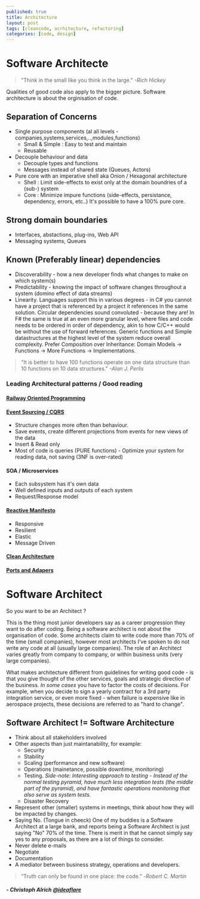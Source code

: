 ```yaml
---
published: true
title: Architecture
layout: post
tags: [cleancode, acrhitecture, refactoring]
categories: [code, design]
---
```

# Software Architecte

>  "Think in the small like you think in the large." _-Rich Hickey_

Qualities of good code also apply to the bigger picture. Software architecture is about the orginisation of code.

## Separation of Concerns

 * Single purpose components (al all levels - companies,systems,services,..,modules,functions)
   * Small & Simple : Easy to test and maintain
   * Reusable
 * Decouple behaviour and data  
   * Decouple types and functions
   * Messages instead of shared state (Queues, Actors)
 * Pure core with an imperative shell aka Onion / Hexagonal architecture
   * Shell : Limit side-effects to exist only at the domain boundries of a (sub-) system
   * Core  : Minimize impure functions (side-effects, persistance, dependency, errors, etc..) It's possible to have a 100% pure core. 

## Strong domain boundaries
 * Interfaces, abstactions, plug-ins, Web API
 * Messaging systems, Queues
   
## Known (Preferably linear) dependencies
 * Discoverability - how a new developer finds what changes to make on which system(s)
 * Predictability - knowing the impact of software changes throughout a system (domino effect of data streams)
 * Linearity. Languages support this in various degrees - in C# you cannot have a project that is referenced by a project it references in the same solution. Circular dependencies sound convoluted - because they are! In F# the same is true at an even more granular level, where files and code needs to be ordered in order of dependency, akin to how C/C++ would be without the use of forward references. Generic functions and Simple datastructures at the highest level of the system reduce overall complexity. Prefer Composition over Inheritance: Domain Models -> Functions -> More Functions -> Implementations.
 
>  "It is better to have 100 functions operate on one data structure than 10 functions on 10 data structures." _-Alan J. Perlis_

### Leading Architectural patterns / Good reading

#### [Railway Oriented Programming](https://fsharpforfunandprofit.com/rop/)
#### [Event Sourcing / CQRS](http://cqrs.nu/Faq)
   * Structure changes more often than behaviour.
   * Save events, create different projections from events for new views of the data
   * Insert & Read only
   * Most of code is queries (PURE functions) - Optimize your system for reading data, not saving (3NF is over-rated)
#### SOA / Microservices
  * Each subsystem has it's own data
  * Well defined inputs and outputs of each system
  * Request/Response model
#### [Reactive Manifesto](http://www.reactivemanifesto.org/)
 * Responsive
 * Resilient
 * Elastic
 * Message Driven
#### [Clean Architecture](https://8thlight.com/blog/uncle-bob/2012/08/13/the-clean-architecture.html)
#### [Ports and Adapers](http://blog.ploeh.dk/2016/03/18/functional-architecture-is-ports-and-adapters/)

# Software Architect

So you want to be an Architect ?

This is the thing most junior developers say as a career progression they want to do after coding. Being a software architect is not about the organisation of code. Some architects claim to write code more than 70% of the time (small companies), however most architects I've spoken to do not write any code at all (usually large companies). The role of an Architect varies greatly from company to company, or within business units (very large companies).
 
What makes architecture different from guidelines for writing good code - is that you give thought of the other services, goals and strategic direction of the business. *In some cases* you have to factor the costs of decisions. For example, when you decide to sign a yearly contract for a 3rd party integration service, or even more fixed - when failure is expensive like in aerospace projects, these decisions are referred to as "hard to change".
 
 ## Software Architect != Software Architecture
 * Think about all stakeholders involved
 * Other aspects than just maintanability, for example:
   * Security
   * Stability
   * Scaling (performance and new software)
   * Operations (mainetance, possible downtime, monitoring)
   * Testing. *Side-note: Interesting approach to testing - Instead of the normal testing pyramid, have much less integration tests (the middle part of the pyramid), and have fantastic operations monitoring that also serve as system tests.*
   * Disaster Recovery   
 * Represent other (smaller) systems in meetings, think about how they will be impacted by changes.
 * Saying No. (Tongue in cheeck) One of my buddies is a Software Architect at a large bank, and reports being a Software Architect is just saying "No" 70% of the time. There is merit in that he cannot simply say yes to any proposals, as there are a lot of things to consider.
 * Never delete e-mails
 * Negotiate
 * Documentation
 * A mediator between business strategy, operations and developers.

> “Truth can only be found in one place: the code.” -_Robert C. Martin_
##### - Christoph Alrich [@ideaflare](https://twitter.com/ideaflare)
